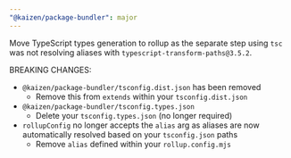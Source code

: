 ```yaml
---
"@kaizen/package-bundler": major
---
```


Move TypeScript types generation to rollup as the separate step using `tsc` was not resolving aliases with `typescript-transform-paths@3.5.2`.

BREAKING CHANGES:
- `@kaizen/package-bundler/tsconfig.dist.json` has been removed
  - Remove this from `extends` within your `tsconfig.dist.json`
- `@kaizen/package-bundler/tsconfig.types.json`
  - Delete your `tsconfig.types.json` (no longer required)
- `rollupConfig` no longer accepts the `alias` arg as aliases are now automatically resolved based on your `tsconfig.json` paths
  - Remove `alias` defined within your `rollup.config.mjs`
